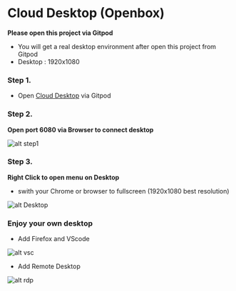 # Cloud Desktop (Openbox)

**Please open this project via Gitpod**

- You will get a real desktop environment after open this project from Gitpod
- Desktop : 1920x1080

### Step 1.

- Open [Cloud Desktop](https://gitpod.io/#https://github.com/stanwu/Cloud-Desktop) via Gitpod

### Step 2.

**Open port 6080 via Browser to connect desktop**

![alt step1](https://i.imgur.com/pMIjKOH.png)

### Step 3.

**Right Click to open menu on Desktop**

- swith your Chrome or browser to fullscreen (1920x1080 best resolution)

![alt Desktop](https://i.imgur.com/QxPUGV9.png)

### Enjoy your own desktop

- Add Firefox and VScode

![alt vsc](https://i.imgur.com/t2mfGFs.png)

- Add Remote Desktop

![alt rdp](https://i.imgur.com/hZDTxJv.png)


